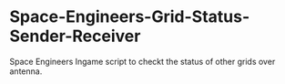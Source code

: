 # Space-Engineers-Grid-Status-Sender-Receiver
Space Engineers Ingame script to checkt the status of other grids over antenna.
